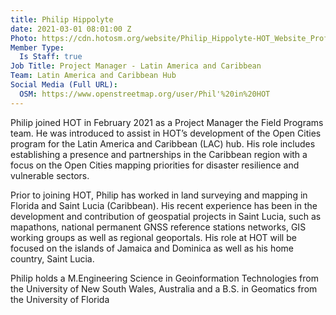 ```yaml
---
title: Philip Hippolyte
date: 2021-03-01 08:01:00 Z
Photo: https://cdn.hotosm.org/website/Philip_Hippolyte-HOT_Website_Profile.jpg
Member Type:
  Is Staff: true
Job Title: Project Manager - Latin America and Caribbean
Team: Latin America and Caribbean Hub
Social Media (Full URL):
  OSM: https://www.openstreetmap.org/user/Phil'%20in%20HOT
---
```


Philip joined HOT in February 2021 as a Project Manager the Field Programs team. He was introduced to assist in HOT’s development of the Open Cities program for the Latin America and Caribbean (LAC) hub.  His role includes establishing a presence and partnerships in the Caribbean region with a focus on the Open Cities mapping priorities for disaster resilience and vulnerable sectors.

Prior to joining HOT, Philip has worked in land surveying and mapping in Florida and Saint Lucia (Caribbean). His recent experience has been in the development and contribution of geospatial projects in Saint Lucia, such as mapathons, national permanent GNSS reference stations networks, GIS working groups as well as regional geoportals. His role at HOT will be focused on the islands of Jamaica and Dominica as well as his home country, Saint Lucia. 

Philip holds a M.Engineering Science  in Geoinformation Technologies from the University of New South Wales, Australia and a B.S. in Geomatics from the University of Florida
